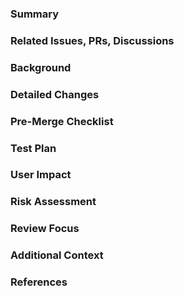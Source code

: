 <!-- markdownlint-disable MD041 -->

<!--
Default Pull Request Template

This template ensures clear communication of changes, simplifying the review process.
-->

### Summary
<!--
Required:

Briefly summarize the changes in this pull request.

Example:
Implement "Character Trait Tagging" in the Character Management Application.
-->

### Related Issues, PRs, Discussions
<!--
Required:

Mention any related issues, PRs, or discussions linked to this pull request.

Example:
- Closes #795
- Refs #789
-->

### Background
<!--
Required:

Provide background information for the changes.

Example:
To improve character organization as noted in Issue #789, we created Issue #795 to add a trait tagging feature, enabling more efficient character categorization and retrieval.
-->

### Detailed Changes
<!--
Required:

Describe the changes in detail.

Example:
- Added a tagging system for traits such as 'Agile' and 'Strong' to the character database.
- Updated the UI for adding, removing, and searching tags.
- Added bulk tag editing for easier management.
-->

### Pre-Merge Checklist
<!--
Required:

List tasks to be completed before merging, or any PRs/issues blocking the merge.

Example:
- [ ] Update documentation to reflect new features.
- [ ] Ensure all new code is covered by tests.
- [ ] Related: #789
-->

### Test Plan
<!-- 
Required:
If testing is not applicable, explain why and suggest an alternative verification method.

Explain how the changes were tested.

Example:
#### Tagging Characters
Verify that tags can be added to characters.

##### Steps to Test
1. Create a new character and add tags.
2. Search for characters by tags.

##### Expected Results
- Tags should be correctly displayed in character details.
-->

### User Impact
<!--
Required:
If the changes do not affect end-users, state that clearly.

Explain how these changes will impact end-users.

Example:
This feature makes it easier and faster to categorize and retrieve characters, streamlining the workflow for designers and developers.
-->

### Risk Assessment
<!--
Required:
If the risk is minimal (e.g., documentation changes), state that and explain why.

Outline any potential risks with this change.

Example:
Minimal risk; the tagging system is supplementary and has been tested for compatibility with existing features.
-->

### Review Focus
<!--
Optional:
If there are specific areas you'd like the reviewer to focus on, mention them here.

Specify areas that may need special attention or discussion.

Example:
- Check database schema compatibility with the new tagging system.
- Review tag search algorithm performance.
- Evaluate the UI for intuitiveness and efficiency.
-->

### Additional Context
<!--
Optional:
Add any additional context that may be helpful.

Include relevant details if necessary.
-->

### References
<!--
Optional:
List any external references that may assist with the review.

Example:
- [example.com](https://example.com)
-->
